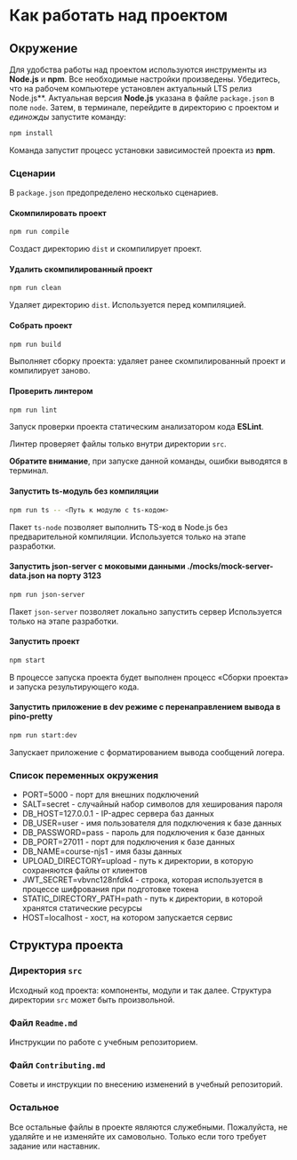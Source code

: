 # Как работать над проектом

## Окружение

Для удобства работы над проектом используются инструменты из **Node.js** и **npm**. Все необходимые настройки произведены. Убедитесь, что на рабочем компьютере установлен актуальный LTS релиз Node.js**. Актуальная версия **Node.js** указана в файле `package.json` в поле `node`. Затем, в терминале, перейдите в директорию с проектом и _единожды_ запустите команду:

```bash
npm install
```

Команда запустит процесс установки зависимостей проекта из **npm**.

### Сценарии

В `package.json` предопределено несколько сценариев.

#### Скомпилировать проект

```bash
npm run compile
```

Создаст директорию `dist` и скомпилирует проект.

#### Удалить скомпилированный проект

```bash
npm run clean
```

Удаляет директорию `dist`. Используется перед компиляцией.

#### Собрать проект

```bash
npm run build
```

Выполняет сборку проекта: удаляет ранее скомпилированный проект и компилирует заново.

#### Проверить линтером

```bash
npm run lint
```

Запуск проверки проекта статическим анализатором кода **ESLint**.

Линтер проверяет файлы только внутри директории `src`.

**Обратите внимание**, при запуске данной команды, ошибки выводятся в терминал.

#### Запустить ts-модуль без компиляции

```bash
npm run ts -- <Путь к модулю с ts-кодом>
```

Пакет `ts-node` позволяет выполнить TS-код в Node.js без предварительной компиляции. Используется только на этапе разработки.

#### Запустить json-server с моковыми данными ./mocks/mock-server-data.json на порту 3123

```bash
npm run json-server
```

Пакет `json-server` позволяет локально запустить сервер Используется только на этапе разработки.

#### Запустить проект

```bash
npm start
```

В процессе запуска проекта будет выполнен процесс «Сборки проекта» и запуска результирующего кода.

#### Запустить приложение в dev режиме с перенаправлением вывода в pino-pretty

```bash
npm run start:dev
```

Запускает приложение с форматированием вывода сообщений логера.

### Список переменных окружения

* PORT=5000 - порт для внешних подключений
* SALT=secret - случайный набор символов для хеширования пароля
* DB_HOST=127.0.0.1 - IP-адрес сервера баз данных
* DB_USER=user - имя пользователя для подключения к базе данных
* DB_PASSWORD=pass - пароль для подключения к базе данных
* DB_PORT=27011 - порт для подключения к базе данных
* DB_NAME=course-njs1 - имя базы данных
* UPLOAD_DIRECTORY=upload - путь к директории, в которую сохраняются файлы от клиентов
* JWT_SECRET=vbvnc128nfdk4 - строка, которая используется в процессе шифрования при подготовке токена
* STATIC_DIRECTORY_PATH=path - путь к директории, в которой хранятся статические ресурсы
* HOST=localhost - хост, на котором запускается сервис

## Структура проекта

### Директория `src`

Исходный код проекта: компоненты, модули и так далее. Структура директории `src` может быть произвольной.

### Файл `Readme.md`

Инструкции по работе с учебным репозиторием.

### Файл `Contributing.md`

Советы и инструкции по внесению изменений в учебный репозиторий.

### Остальное

Все остальные файлы в проекте являются служебными. Пожалуйста, не удаляйте и не изменяйте их самовольно. Только если того требует задание или наставник.
